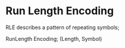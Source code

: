 Run Length Encoding
===================

RLE describes a pattern of repeating symbols;

RunLength Encoding;
(Length, Symbol)